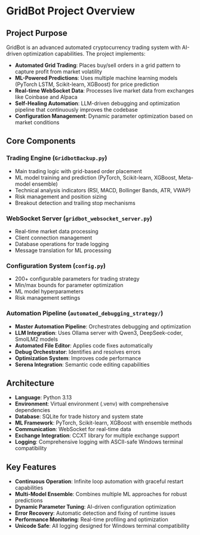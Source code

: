 # GridBot Project Overview

## Project Purpose
GridBot is an advanced automated cryptocurrency trading system with AI-driven optimization capabilities. The project implements:

- **Automated Grid Trading**: Places buy/sell orders in a grid pattern to capture profit from market volatility
- **ML-Powered Predictions**: Uses multiple machine learning models (PyTorch LSTM, Scikit-learn, XGBoost) for price prediction
- **Real-time WebSocket Data**: Processes live market data from exchanges like Coinbase and Alpaca
- **Self-Healing Automation**: LLM-driven debugging and optimization pipeline that continuously improves the codebase
- **Configuration Management**: Dynamic parameter optimization based on market conditions

## Core Components

### Trading Engine (`GridbotBackup.py`)
- Main trading logic with grid-based order placement
- ML model training and prediction (PyTorch, Scikit-learn, XGBoost, Meta-model ensemble)
- Technical analysis indicators (RSI, MACD, Bollinger Bands, ATR, VWAP)
- Risk management and position sizing
- Breakout detection and trailing stop mechanisms

### WebSocket Server (`gridbot_websocket_server.py`)
- Real-time market data processing
- Client connection management
- Database operations for trade logging
- Message translation for ML processing

### Configuration System (`config.py`)
- 200+ configurable parameters for trading strategy
- Min/max bounds for parameter optimization
- ML model hyperparameters
- Risk management settings

### Automation Pipeline (`automated_debugging_strategy/`)
- **Master Automation Pipeline**: Orchestrates debugging and optimization
- **LLM Integration**: Uses Ollama server with Qwen3, DeepSeek-coder, SmolLM2 models
- **Automated File Editor**: Applies code fixes automatically
- **Debug Orchestrator**: Identifies and resolves errors
- **Optimization System**: Improves code performance
- **Serena Integration**: Semantic code editing capabilities

## Architecture
- **Language**: Python 3.13
- **Environment**: Virtual environment (.venv) with comprehensive dependencies
- **Database**: SQLite for trade history and system state
- **ML Framework**: PyTorch, Scikit-learn, XGBoost with ensemble methods
- **Communication**: WebSocket for real-time data
- **Exchange Integration**: CCXT library for multiple exchange support
- **Logging**: Comprehensive logging with ASCII-safe Windows terminal compatibility

## Key Features
- **Continuous Operation**: Infinite loop automation with graceful restart capabilities
- **Multi-Model Ensemble**: Combines multiple ML approaches for robust predictions
- **Dynamic Parameter Tuning**: AI-driven configuration optimization
- **Error Recovery**: Automatic detection and fixing of runtime issues
- **Performance Monitoring**: Real-time profiling and optimization
- **Unicode Safe**: All logging designed for Windows terminal compatibility